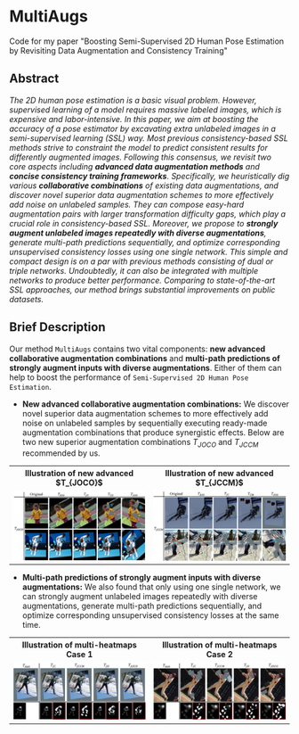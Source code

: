 # MultiAugs
Code for my paper "Boosting Semi-Supervised 2D Human Pose Estimation by Revisiting Data Augmentation and Consistency Training"

## Abstract 
*The 2D human pose estimation is a basic visual problem. However, supervised learning of a model requires massive labeled images, which is expensive and labor-intensive. In this paper, we aim at boosting the accuracy of a pose estimator by excavating extra unlabeled images in a semi-supervised learning (SSL) way. Most previous consistency-based SSL methods strive to constraint the model to predict consistent results for differently augmented images. Following this consensus, we revisit two core aspects including **advanced data augmentation methods** and **concise consistency training frameworks**. Specifically, we heuristically dig various **collaborative combinations** of existing data augmentations, and discover novel superior data augmentation schemes to more effectively add noise on unlabeled samples. They can compose easy-hard augmentation pairs with larger transformation difficulty gaps, which play a crucial role in consistency-based SSL. Moreover, we propose to **strongly augment unlabeled images repeatedly with diverse augmentations**, generate multi-path predictions sequentially, and optimize corresponding unsupervised consistency losses using one single network. This simple and compact design is on a par with previous methods consisting of dual or triple networks. Undoubtedly, it can also be integrated with multiple networks to produce better performance. Comparing to state-of-the-art SSL approaches, our method brings substantial improvements on public datasets.*

## Brief Description
Our method `MultiAugs` contains two vital components: **new advanced collaborative augmentation combinations** and **multi-path predictions of strongly augment inputs with diverse augmentations**. Either of them can help to boost the performance of `Semi-Supervised 2D Human Pose Estimation`.

* **New advanced collaborative augmentation combinations:** We discover novel superior data augmentation schemes to more effectively add noise on unlabeled samples by sequentially executing ready-made augmentation combinations that produce synergistic effects. Below are two new superior augmentation combinations $T_{JOCO}$ and $T_{JCCM}$ recommended by us.

<table>
  <tr>
    <th>Illustration of new advanced $T_{JOCO}$</th>
    <th>Illustration of new advanced $T_{JCCM}$</th>
  </tr>
  <tr>
    <td><img src="./images/newaugJOCOs.png" width=100%></td>
    <td><img src="./images/newaugJCCMs.png" width=100%></td> 
  </tr>
</table>

* **Multi-path predictions of strongly augment inputs with diverse augmentations:** We also found that only using one single network, we can strongly augment unlabeled images repeatedly with diverse augmentations, generate multi-path predictions sequentially, and optimize corresponding unsupervised consistency losses at the same time.

<table>
  <tr>
    <th>Illustration of multi-heatmaps Case 1</th>
    <th>Illustration of multi-heatmaps Case 2</th>
  </tr>
  <tr>
    <td><img src="./images/MultiHeatsCase1.png" width=100%></td>
    <td><img src="./images/MultiHeatsCase2.png" width=100%></td> 
  </tr>
</table>


## 
